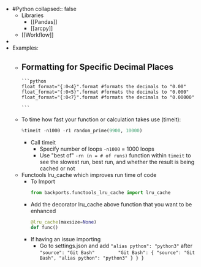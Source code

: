 - #Python
  collapsed:: false
	- Libraries
		- [[Pandas]]
		- [[arcpy]]
	- [[Workflow]]
-
- Examples:
	- Formatting for Specific Decimal Places
		-
		  ```python
		  float_format="{:0<4}".format #formats the decimals to "0.00"
		  float_format="{:0<5}".format #formats the decimals to "0.000"
		  float_format="{:0<7}".format #formats the decimals to "0.00000"
		  
		  ```
	- To time how fast your function or calculation takes use (timeit):
	  ```python
	  %timeit -n1000 -r1 random_prime(9900, 10000)
	  ```
		- Call timeit
			- Specify number of loops `-n1000` = 1000 loops
			- Use "best of" `-rn (n = # of runs)` function within `timeit` to see the slowest run, best run, and whether the result is being cached or not
	- Functools lru_cache which improves run time of code
		- To Import
		  ```python
		  from backports.functools_lru_cache import lru_cache
		  ```
		- Add the decorator lru_cache above function that you want to be enhanced 
		  ```python
		  @lru_cache(maxsize=None)
		  def func()
		  ```
		- If having an issue importing
			- Go to settings.json and add `"alias python": "python3"` after `"source": "Git Bash"`
			  `        "Git Bash": {
			              "source": "Git Bash",
			              "alias python": "python3"
			          }
			      }
			  }`